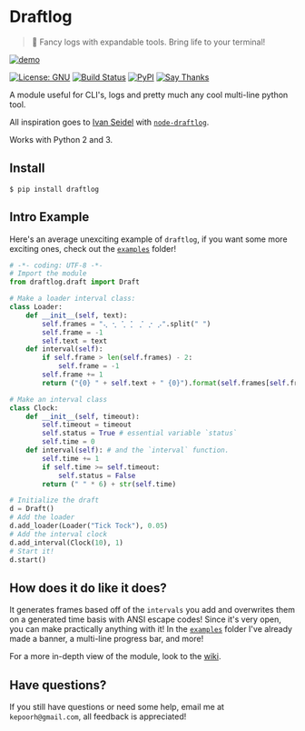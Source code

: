# Draftlog
> :scroll: Fancy logs with expandable tools. Bring life to your terminal!

[![demo](http://i.imgur.com/nMqj7Rr.gif)](http://i.imgur.com/nMqj7Rr.gif)

[![License: GNU](https://img.shields.io/badge/license-gnu-yellow.svg?style=flat-square)](http://www.gnu.org/licenses/gpl.html)
[![Build Status](https://img.shields.io/travis/kepoorhampond/python-draftlog/master.svg?style=flat-square)](https://travis-ci.org/kepoorhampond/python-draftlog)
[![PyPI](https://img.shields.io/badge/pypi-draftlog-blue.svg?style=flat-square)](https://pypi.python.org/pypi/draftlog)
[![Say Thanks](https://img.shields.io/badge/say-thanks-ff69b4.svg?style=flat-square)](https://saythanks.io/to/kepoorhampond)

A module useful for CLI's, logs and pretty much any cool multi-line python tool.

All inspiration goes to [Ivan Seidel](https://github.com/ivanseidel) with [`node-draftlog`](https://github.com/ivanseidel/node-draftlog).

Works with Python 2 and 3.

## Install
```
$ pip install draftlog
```

## Intro Example
Here's an average unexciting example of `draftlog`, if you want some more exciting ones, check out the [`examples`](https://github.com/kepoorhampond/python-draftlog/tree/master/examples) folder!
```python
# -*- coding: UTF-8 -*-
# Import the module
from draftlog.draft import Draft

# Make a loader interval class:
class Loader:
    def __init__(self, text):
        self.frames = "⢄ ⢂ ⢁ ⡁ ⡈ ⡐ ⡠".split(" ")
        self.frame = -1
        self.text = text
    def interval(self):
        if self.frame > len(self.frames) - 2:
            self.frame = -1
        self.frame += 1
        return ("{0} " + self.text + " {0}").format(self.frames[self.frame])

# Make an interval class
class Clock:
    def __init__(self, timeout):
        self.timeout = timeout
        self.status = True # essential variable `status`
        self.time = 0
    def interval(self): # and the `interval` function.
        self.time += 1
        if self.time >= self.timeout:
            self.status = False
        return (" " * 6) + str(self.time)

# Initialize the draft
d = Draft()
# Add the loader
d.add_loader(Loader("Tick Tock"), 0.05)
# Add the interval clock
d.add_interval(Clock(10), 1)
# Start it!
d.start()
```

## How does it do like it does?
It generates frames based off of the `intervals` you add and overwrites them on a generated time basis with ANSI escape codes! Since it's very open, you can make practically anything with it! In the [`examples`](https://github.com/kepoorhampond/python-draftlog/tree/master/examples) folder I've already made a banner, a multi-line progress bar, and more!

For a more in-depth view of the module, look to the [wiki](https://github.com/kepoorhampond/python-draftlog/wiki).

## Have questions?
If you still have questions or need some help, email me at `kepoorh@gmail.com`, all feedback is appreciated!